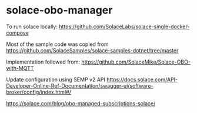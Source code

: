 # solace-obo-manager

To run solace locally: https://github.com/SolaceLabs/solace-single-docker-compose

Most of the sample code was copied from https://github.com/SolaceSamples/solace-samples-dotnet/tree/master

Implementation followed from: https://github.com/SolaceMike/Solace-OBO-with-MQTT

Update configuration using SEMP v2 API
https://docs.solace.com/API-Developer-Online-Ref-Documentation/swagger-ui/software-broker/config/index.html#/

https://solace.com/blog/obo-managed-subscriptions-solace/